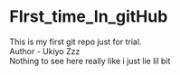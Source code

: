 # FIrst_time_In_gitHub
This is my first git repo just for trial.
<br>
Author - Ukiyo Zzz
<br>
Nothing to see here really like i just lie lil bit
